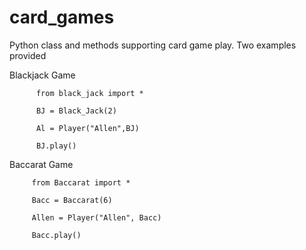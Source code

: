 # card_games
Python class and methods supporting card game play.  Two examples provided

Blackjack Game

          from black_jack import *

          BJ = Black_Jack(2)

          Al = Player("Allen",BJ)

          BJ.play()

Baccarat Game

         from Baccarat import *

         Bacc = Baccarat(6)

         Allen = Player("Allen", Bacc)

         Bacc.play()
